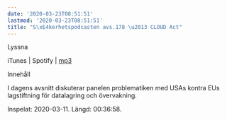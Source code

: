 ```yaml
---
date: '2020-03-23T08:51:51'
lastmod: '2020-03-23T08:51:51'
title: "S\xE4kerhetspodcasten avs.178 \u2013 CLOUD Act"
---
```

Lyssna

iTunes \| Spotify \| [mp3](http://traffic.libsyn.com/sakerhetspodcasten/2020-03-11_CloudAct.mp3) 

Innehåll

I dagens avsnitt diskuterar panelen problematiken med USAs kontra EUs lagstiftning
för datalagring och övervakning.

Inspelat: 2020-03-11. Längd: 00:36:58.
